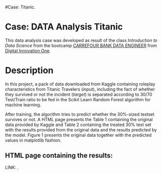 #Case: Titanic.
# Case: DATA Analysis Titanic
This data analysis case was developed as result of the class *Introduction to Data Science*  from the bootcamp [CARREFOUR BANK DATA ENGINEER](https://web.digitalinnovation.one/track/banco-carrefour-data-engineer) from [Digital Innovation One](https://digitalinnovation.one).

# Description
In this project, a pack of data downloaded from Kaggle containing roleplay characteristics from Titanic Travelers (_input_), including the fact of whether they survived or not the incident (_target_) is separated according to 30/70 Test/Train ratio to be fed in the Scikit Learn Random Forest algorithm for machine learning.

After training, the algorithm tries to predict whether the 30%-sized testset survives or not.
A HTML page presents the Table 1 containing the original data provided by Kaggle and Table 2 containing the treated 30% test set with the results provided from the original data and the results predicted by the model. Figure 1 presents the original data together with the predicted values in matplotlib fashion.

## HTML page containing the results:
LINK: .
